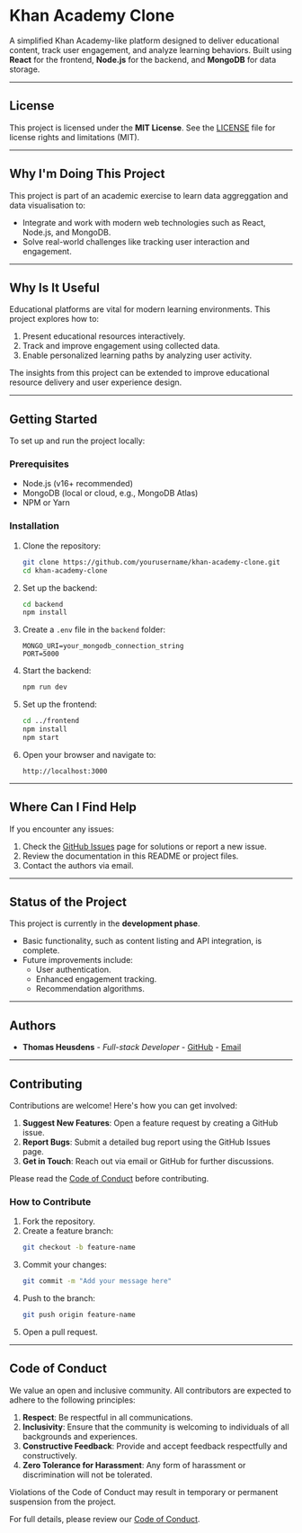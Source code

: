 # **Khan Academy Clone**

A simplified Khan Academy-like platform designed to deliver educational content, track user engagement, and analyze learning behaviors. Built using **React** for the frontend, **Node.js** for the backend, and **MongoDB** for data storage.

---

## **License**

This project is licensed under the **MIT License**. See the [LICENSE](LICENSE.md) file for license rights and limitations (MIT).

---

## **Why I'm Doing This Project**

This project is part of an academic exercise to learn data aggreggation and data visualisation to:
- Integrate and work with modern web technologies such as React, Node.js, and MongoDB.
- Solve real-world challenges like tracking user interaction and engagement.

---

## **Why Is It Useful**

Educational platforms are vital for modern learning environments. This project explores how to:
1. Present educational resources interactively.
2. Track and improve engagement using collected data.
3. Enable personalized learning paths by analyzing user activity.

The insights from this project can be extended to improve educational resource delivery and user experience design.

---

## **Getting Started**

To set up and run the project locally:

### Prerequisites
- Node.js (v16+ recommended)
- MongoDB (local or cloud, e.g., MongoDB Atlas)
- NPM or Yarn

### Installation
1. Clone the repository:
   ```bash
   git clone https://github.com/yourusername/khan-academy-clone.git
   cd khan-academy-clone
   ```

2. Set up the backend:
   ```bash
   cd backend
   npm install
   ```

3. Create a `.env` file in the `backend` folder:
   ```
   MONGO_URI=your_mongodb_connection_string
   PORT=5000
   ```

4. Start the backend:
   ```bash
   npm run dev
   ```

5. Set up the frontend:
   ```bash
   cd ../frontend
   npm install
   npm start
   ```

6. Open your browser and navigate to:
   ```
   http://localhost:3000
   ```

---

## **Where Can I Find Help**

If you encounter any issues:
1. Check the [GitHub Issues](https://github.com/EHB-MCT/assignment-2-ThomasHeusdens/issues) page for solutions or report a new issue.
2. Review the documentation in this README or project files.
3. Contact the authors via email.

---

## **Status of the Project**

This project is currently in the **development phase**. 
- Basic functionality, such as content listing and API integration, is complete.
- Future improvements include:
  - User authentication.
  - Enhanced engagement tracking.
  - Recommendation algorithms.

---

## **Authors**

- **Thomas Heusdens** - *Full-stack Developer* - [GitHub](https://github.com/ThomasHeusdens) - [Email](mailto:thomas.heusdens@student.ehb.be)

---

## **Contributing**

Contributions are welcome! Here's how you can get involved:

1. **Suggest New Features**: Open a feature request by creating a GitHub issue.
2. **Report Bugs**: Submit a detailed bug report using the GitHub Issues page.
3. **Get in Touch**: Reach out via email or GitHub for further discussions.

Please read the [Code of Conduct](#code-of-conduct) before contributing.

### How to Contribute
1. Fork the repository.
2. Create a feature branch:
   ```bash
   git checkout -b feature-name
   ```
3. Commit your changes:
   ```bash
   git commit -m "Add your message here"
   ```
4. Push to the branch:
   ```bash
   git push origin feature-name
   ```
5. Open a pull request.

---

## **Code of Conduct**

We value an open and inclusive community. All contributors are expected to adhere to the following principles:

1. **Respect**: Be respectful in all communications.
2. **Inclusivity**: Ensure that the community is welcoming to individuals of all backgrounds and experiences.
3. **Constructive Feedback**: Provide and accept feedback respectfully and constructively.
4. **Zero Tolerance for Harassment**: Any form of harassment or discrimination will not be tolerated.

Violations of the Code of Conduct may result in temporary or permanent suspension from the project.

For full details, please review our [Code of Conduct](CODE_OF_CONDUCT.md).